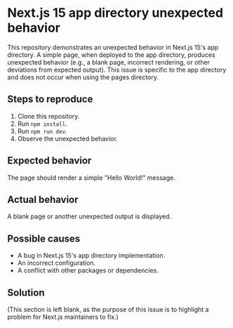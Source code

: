 # Next.js 15 app directory unexpected behavior

This repository demonstrates an unexpected behavior in Next.js 15's app directory.  A simple page, when deployed to the app directory, produces unexpected behavior (e.g., a blank page, incorrect rendering, or other deviations from expected output).  This issue is specific to the app directory and does not occur when using the pages directory.

## Steps to reproduce

1. Clone this repository.
2. Run `npm install`.
3. Run `npm run dev`.
4. Observe the unexpected behavior.

## Expected behavior

The page should render a simple "Hello World!" message.

## Actual behavior

A blank page or another unexpected output is displayed.

## Possible causes

* A bug in Next.js 15's app directory implementation.
* An incorrect configuration.
* A conflict with other packages or dependencies.

## Solution

(This section is left blank, as the purpose of this issue is to highlight a problem for Next.js maintainers to fix.)